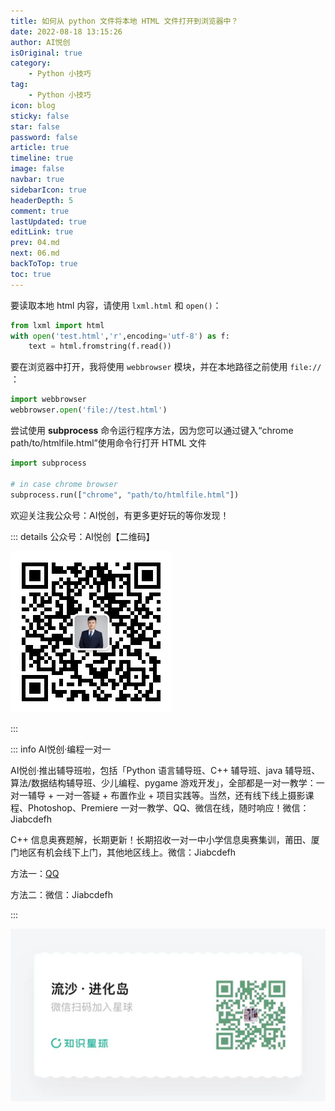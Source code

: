 ```yaml
---
title: 如何从 python 文件将本地 HTML 文件打开到浏览器中？
date: 2022-08-18 13:15:26
author: AI悦创
isOriginal: true
category: 
    - Python 小技巧
tag:
    - Python 小技巧
icon: blog
sticky: false
star: false
password: false
article: true
timeline: true
image: false
navbar: true
sidebarIcon: true
headerDepth: 5
comment: true
lastUpdated: true
editLink: true
prev: 04.md
next: 06.md
backToTop: true
toc: true
---
```


要读取本地 html 内容，请使用 `lxml.html` 和 `open()`：

```python
from lxml import html
with open('test.html','r',encoding='utf-8') as f:
    text = html.fromstring(f.read())
```

要在浏览器中打开，我将使用 `webbrowser` 模块，并在本地路径之前使用 `file://` ：

```python
import webbrowser
webbrowser.open('file://test.html')
```

尝试使用 **subprocess** 命令运行程序方法，因为您可以通过键入“chrome path/to/htmlfile.html”使用命令行打开 HTML 文件

```python
import subprocess

# in case chrome browser
subprocess.run(["chrome", "path/to/htmlfile.html"])
```



欢迎关注我公众号：AI悦创，有更多更好玩的等你发现！

::: details 公众号：AI悦创【二维码】

![](/gzh.jpg)

:::

::: info AI悦创·编程一对一

AI悦创·推出辅导班啦，包括「Python 语言辅导班、C++ 辅导班、java 辅导班、算法/数据结构辅导班、少儿编程、pygame 游戏开发」，全部都是一对一教学：一对一辅导 + 一对一答疑 + 布置作业 + 项目实践等。当然，还有线下线上摄影课程、Photoshop、Premiere 一对一教学、QQ、微信在线，随时响应！微信：Jiabcdefh

C++ 信息奥赛题解，长期更新！长期招收一对一中小学信息奥赛集训，莆田、厦门地区有机会线下上门，其他地区线上。微信：Jiabcdefh

方法一：[QQ](http://wpa.qq.com/msgrd?v=3&uin=1432803776&site=qq&menu=yes)

方法二：微信：Jiabcdefh

:::

![](/zsxq.jpg)
